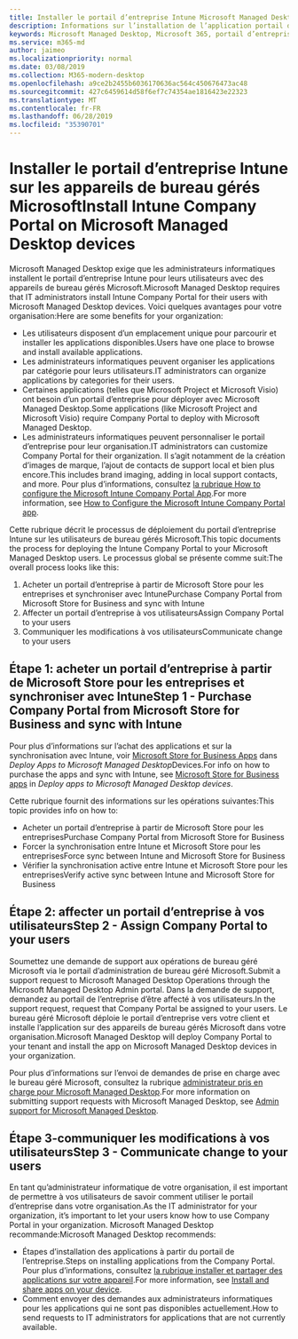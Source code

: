 ```yaml
---
title: Installer le portail d’entreprise Intune Microsoft Managed Desktop Devices
description: Informations sur l’installation de l’application portail d’entreprise sur les appareils de bureau gérés Microsoft
keywords: Microsoft Managed Desktop, Microsoft 365, portail d’entreprise
ms.service: m365-md
author: jaimeo
ms.localizationpriority: normal
ms.date: 03/08/2019
ms.collection: M365-modern-desktop
ms.openlocfilehash: a9ce2b2455b6036170636ac564c450676473ac48
ms.sourcegitcommit: 427c6459614d58f6ef7c74354ae1816423e22323
ms.translationtype: MT
ms.contentlocale: fr-FR
ms.lasthandoff: 06/28/2019
ms.locfileid: "35390701"
---
```

# <a name="install-intune-company-portal-on-microsoft-managed-desktop-devices"></a><span data-ttu-id="a5b8b-104">Installer le portail d’entreprise Intune sur les appareils de bureau gérés Microsoft</span><span class="sxs-lookup"><span data-stu-id="a5b8b-104">Install Intune Company Portal on Microsoft Managed Desktop devices</span></span>

<span data-ttu-id="a5b8b-105">Microsoft Managed Desktop exige que les administrateurs informatiques installent le portail d’entreprise Intune pour leurs utilisateurs avec des appareils de bureau gérés Microsoft.</span><span class="sxs-lookup"><span data-stu-id="a5b8b-105">Microsoft Managed Desktop requires that IT administrators install Intune Company Portal for their users with Microsoft Managed Desktop devices.</span></span> <span data-ttu-id="a5b8b-106">Voici quelques avantages pour votre organisation:</span><span class="sxs-lookup"><span data-stu-id="a5b8b-106">Here are some benefits for your organization:</span></span>
- <span data-ttu-id="a5b8b-107">Les utilisateurs disposent d’un emplacement unique pour parcourir et installer les applications disponibles.</span><span class="sxs-lookup"><span data-stu-id="a5b8b-107">Users have one place to browse and install available applications.</span></span> 
- <span data-ttu-id="a5b8b-108">Les administrateurs informatiques peuvent organiser les applications par catégorie pour leurs utilisateurs.</span><span class="sxs-lookup"><span data-stu-id="a5b8b-108">IT administrators can organize applications by categories for their users.</span></span>  
- <span data-ttu-id="a5b8b-109">Certaines applications (telles que Microsoft Project et Microsoft Visio) ont besoin d’un portail d’entreprise pour déployer avec Microsoft Managed Desktop.</span><span class="sxs-lookup"><span data-stu-id="a5b8b-109">Some applications (like Microsoft Project and Microsoft Visio) require Company Portal to deploy with Microsoft Managed Desktop.</span></span>
- <span data-ttu-id="a5b8b-110">Les administrateurs informatiques peuvent personnaliser le portail d’entreprise pour leur organisation.</span><span class="sxs-lookup"><span data-stu-id="a5b8b-110">IT administrators can customize Company Portal for their organization.</span></span> <span data-ttu-id="a5b8b-111">Il s’agit notamment de la création d’images de marque, l’ajout de contacts de support local et bien plus encore.</span><span class="sxs-lookup"><span data-stu-id="a5b8b-111">This includes brand imaging, adding in local support contacts, and more.</span></span> <span data-ttu-id="a5b8b-112">Pour plus d’informations, consultez [la rubrique How to configure the Microsoft Intune Company Portal App](https://docs.microsoft.com/intune/company-portal-app).</span><span class="sxs-lookup"><span data-stu-id="a5b8b-112">For more information, see [How to Configure the Microsoft Intune Company Portal app](https://docs.microsoft.com/intune/company-portal-app).</span></span>   

<span data-ttu-id="a5b8b-113">Cette rubrique décrit le processus de déploiement du portail d’entreprise Intune sur les utilisateurs de bureau gérés Microsoft.</span><span class="sxs-lookup"><span data-stu-id="a5b8b-113">This topic documents the process for deploying the Intune Company Portal to your Microsoft Managed Desktop users.</span></span> <span data-ttu-id="a5b8b-114">Le processus global se présente comme suit:</span><span class="sxs-lookup"><span data-stu-id="a5b8b-114">The overall process looks like this:</span></span>
1. <span data-ttu-id="a5b8b-115">Acheter un portail d’entreprise à partir de Microsoft Store pour les entreprises et synchroniser avec Intune</span><span class="sxs-lookup"><span data-stu-id="a5b8b-115">Purchase Company Portal from Microsoft Store for Business and sync with Intune</span></span>
2. <span data-ttu-id="a5b8b-116">Affecter un portail d’entreprise à vos utilisateurs</span><span class="sxs-lookup"><span data-stu-id="a5b8b-116">Assign Company Portal to your users</span></span>
3. <span data-ttu-id="a5b8b-117">Communiquer les modifications à vos utilisateurs</span><span class="sxs-lookup"><span data-stu-id="a5b8b-117">Communicate change to your users</span></span>

## <a name="step-1---purchase-company-portal-from-microsoft-store-for-business-and-sync-with-intune"></a><span data-ttu-id="a5b8b-118">Étape 1: acheter un portail d’entreprise à partir de Microsoft Store pour les entreprises et synchroniser avec Intune</span><span class="sxs-lookup"><span data-stu-id="a5b8b-118">Step 1 - Purchase Company Portal from Microsoft Store for Business and sync with Intune</span></span>
<span data-ttu-id="a5b8b-119">Pour plus d’informations sur l’achat des applications et sur la synchronisation avec Intune, voir [Microsoft Store for Business Apps](deploy-apps.md#msfb-apps) dans *Deploy Apps to Microsoft Managed Desktop*Devices.</span><span class="sxs-lookup"><span data-stu-id="a5b8b-119">For info on how to purchase the apps and sync with Intune, see [Microsoft Store for Business apps](deploy-apps.md#msfb-apps) in *Deploy apps to Microsoft Managed Desktop devices*.</span></span>

<span data-ttu-id="a5b8b-120">Cette rubrique fournit des informations sur les opérations suivantes:</span><span class="sxs-lookup"><span data-stu-id="a5b8b-120">This topic provides info on how to:</span></span> 
- <span data-ttu-id="a5b8b-121">Acheter un portail d’entreprise à partir de Microsoft Store pour les entreprises</span><span class="sxs-lookup"><span data-stu-id="a5b8b-121">Purchase Company Portal from Microsoft Store for Business</span></span> 
- <span data-ttu-id="a5b8b-122">Forcer la synchronisation entre Intune et Microsoft Store pour les entreprises</span><span class="sxs-lookup"><span data-stu-id="a5b8b-122">Force sync between Intune and Microsoft Store for Business</span></span>
- <span data-ttu-id="a5b8b-123">Vérifier la synchronisation active entre Intune et Microsoft Store pour les entreprises</span><span class="sxs-lookup"><span data-stu-id="a5b8b-123">Verify active sync between Intune and Microsoft Store for Business</span></span> 

## <a name="step-2---assign-company-portal-to-your-users"></a><span data-ttu-id="a5b8b-124">Étape 2: affecter un portail d’entreprise à vos utilisateurs</span><span class="sxs-lookup"><span data-stu-id="a5b8b-124">Step 2 - Assign Company Portal to your users</span></span>
<span data-ttu-id="a5b8b-125">Soumettez une demande de support aux opérations de bureau géré Microsoft via le portail d’administration de bureau géré Microsoft.</span><span class="sxs-lookup"><span data-stu-id="a5b8b-125">Submit a support request to Microsoft Managed Desktop Operations through the Microsoft Managed Desktop Admin portal.</span></span> <span data-ttu-id="a5b8b-126">Dans la demande de support, demandez au portail de l’entreprise d’être affecté à vos utilisateurs.</span><span class="sxs-lookup"><span data-stu-id="a5b8b-126">In the support request, request that Company Portal be assigned to your users.</span></span> <span data-ttu-id="a5b8b-127">Le bureau géré Microsoft déploie le portail d’entreprise vers votre client et installe l’application sur des appareils de bureau gérés Microsoft dans votre organisation.</span><span class="sxs-lookup"><span data-stu-id="a5b8b-127">Microsoft Managed Desktop will deploy Company Portal to your tenant and install the app on Microsoft Managed Desktop devices in your organization.</span></span>

<span data-ttu-id="a5b8b-128">Pour plus d’informations sur l’envoi de demandes de prise en charge avec le bureau géré Microsoft, consultez la rubrique [administrateur pris en charge pour Microsoft Managed Desktop](../working-with-managed-desktop/admin-support.md).</span><span class="sxs-lookup"><span data-stu-id="a5b8b-128">For more information on submitting support requests with Microsoft Managed Desktop, see [Admin support for Microsoft Managed Desktop](../working-with-managed-desktop/admin-support.md).</span></span>

## <a name="step-3---communicate-change-to-your-users"></a><span data-ttu-id="a5b8b-129">Étape 3-communiquer les modifications à vos utilisateurs</span><span class="sxs-lookup"><span data-stu-id="a5b8b-129">Step 3 - Communicate change to your users</span></span>
<span data-ttu-id="a5b8b-130">En tant qu’administrateur informatique de votre organisation, il est important de permettre à vos utilisateurs de savoir comment utiliser le portail d’entreprise dans votre organisation.</span><span class="sxs-lookup"><span data-stu-id="a5b8b-130">As the IT administrator for your organization, it’s important to let your users know how to use Company Portal in your organization.</span></span> <span data-ttu-id="a5b8b-131">Microsoft Managed Desktop recommande:</span><span class="sxs-lookup"><span data-stu-id="a5b8b-131">Microsoft Managed Desktop recommends:</span></span>
- <span data-ttu-id="a5b8b-132">Étapes d’installation des applications à partir du portail de l’entreprise.</span><span class="sxs-lookup"><span data-stu-id="a5b8b-132">Steps on installing applications from the Company Portal.</span></span> <span data-ttu-id="a5b8b-133">Pour plus d’informations, consultez [la rubrique installer et partager des applications sur votre appareil](https://docs.microsoft.com/intune-user-help/install-apps-cpapp-windows).</span><span class="sxs-lookup"><span data-stu-id="a5b8b-133">For more information, see [Install and share apps on your device](https://docs.microsoft.com/intune-user-help/install-apps-cpapp-windows).</span></span>
- <span data-ttu-id="a5b8b-134">Comment envoyer des demandes aux administrateurs informatiques pour les applications qui ne sont pas disponibles actuellement.</span><span class="sxs-lookup"><span data-stu-id="a5b8b-134">How to send requests to IT administrators for applications that are not currently available.</span></span>
